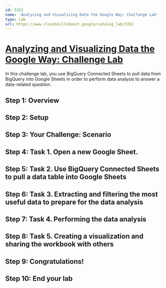 ```yaml
---
id: 5352
name: 'Analyzing and Visualizing Data the Google Way: Challenge Lab'
type: Lab
url: https://www.cloudskillsboost.google/catalog_lab/5352
---
```


# [Analyzing and Visualizing Data the Google Way: Challenge Lab](https://www.cloudskillsboost.google/catalog_lab/5352)

In this challenge lab, you use BigQuery Connected Sheets to pull data from BigQuery into Google Sheets in order to perform data analysis to answer a data-related question.

## Step 1: Overview

## Step 2: Setup

## Step 3: Your Challenge: Scenario

## Step 4: Task 1. Open a new Google Sheet.

## Step 5: Task 2. Use BigQuery Connected Sheets to pull a data table into Google Sheets

## Step 6: Task 3. Extracting and filtering the most useful data to prepare for the data analysis

## Step 7: Task 4. Performing the data analysis

## Step 8: Task 5. Creating a visualization and sharing the workbook with others

## Step 9: Congratulations!

## Step 10: End your lab
